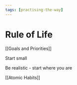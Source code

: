 ```yaml
---
tags: [practising-the-way]
---
```


# Rule of Life

[[Goals and Priorities]]

Start small

Be realistic - start where you are

[[Atomic Habits]]
